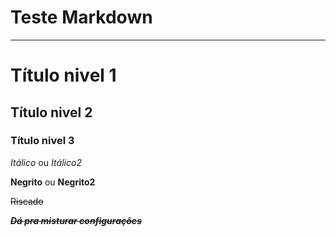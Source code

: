 # Teste Markdown
*** 
# Título nivel 1
## Título nivel 2
### Título nivel 3

*Itálico* ou _Itálico2_ 

**Negrito** ou __Negrito2__ 

~~Riscado~~ 

~~__*Dá pra misturar configurações*__~~
